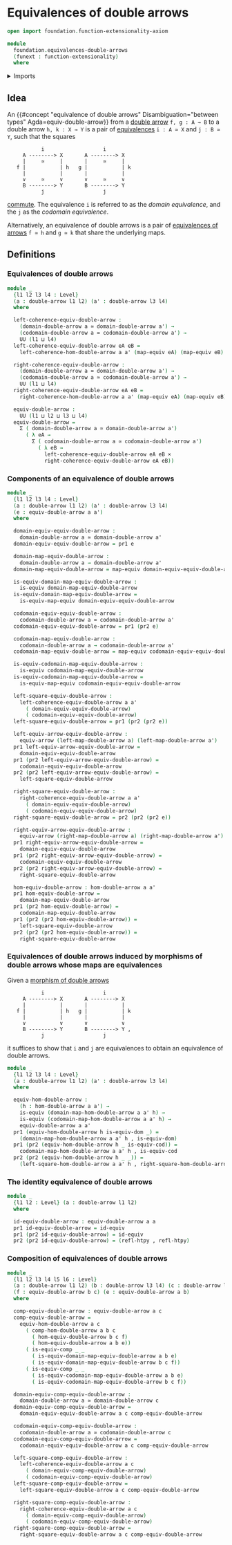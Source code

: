 # Equivalences of double arrows

```agda
open import foundation.function-extensionality-axiom

module
  foundation.equivalences-double-arrows
  (funext : function-extensionality)
  where
```

<details><summary>Imports</summary>

```agda
open import foundation.cartesian-product-types funext
open import foundation.commuting-squares-of-maps funext
open import foundation.dependent-pair-types
open import foundation.double-arrows
open import foundation.equivalences funext
open import foundation.equivalences funext-arrows
open import foundation.homotopies funext
open import foundation.morphisms-double-arrows funext
open import foundation.universe-levels
```

</details>

## Idea

An
{{#concept "equivalence of double arrows" Disambiguation="between types" Agda=equiv-double-arrow}}
from a [double arrow](foundation.double-arrows.md) `f, g : A → B` to a double
arrow `h, k : X → Y` is a pair of
[equivalences](foundation-core.equivalences.md) `i : A ≃ X` and `j : B ≃ Y`,
such that the squares

```text
           i                   i
     A --------> X       A --------> X
     |     ≃     |       |     ≃     |
   f |           | h   g |           | k
     |           |       |           |
     ∨     ≃     ∨       ∨     ≃     ∨
     B --------> Y       B --------> Y
           j                   j
```

[commute](foundation-core.commuting-squares-of-maps.md). The equivalence `i` is
referred to as the _domain equivalence_, and the `j` as the _codomain
equivalence_.

Alternatively, an equivalence of double arrows is a pair of
[equivalences of arrows](foundation.equivalences-arrows.md) `f ≃ h` and `g ≃ k`
that share the underlying maps.

## Definitions

### Equivalences of double arrows

```agda
module _
  {l1 l2 l3 l4 : Level}
  (a : double-arrow l1 l2) (a' : double-arrow l3 l4)
  where

  left-coherence-equiv-double-arrow :
    (domain-double-arrow a ≃ domain-double-arrow a') →
    (codomain-double-arrow a ≃ codomain-double-arrow a') →
    UU (l1 ⊔ l4)
  left-coherence-equiv-double-arrow eA eB =
    left-coherence-hom-double-arrow a a' (map-equiv eA) (map-equiv eB)

  right-coherence-equiv-double-arrow :
    (domain-double-arrow a ≃ domain-double-arrow a') →
    (codomain-double-arrow a ≃ codomain-double-arrow a') →
    UU (l1 ⊔ l4)
  right-coherence-equiv-double-arrow eA eB =
    right-coherence-hom-double-arrow a a' (map-equiv eA) (map-equiv eB)

  equiv-double-arrow :
    UU (l1 ⊔ l2 ⊔ l3 ⊔ l4)
  equiv-double-arrow =
    Σ ( domain-double-arrow a ≃ domain-double-arrow a')
      ( λ eA →
        Σ ( codomain-double-arrow a ≃ codomain-double-arrow a')
          ( λ eB →
            left-coherence-equiv-double-arrow eA eB ×
            right-coherence-equiv-double-arrow eA eB))
```

### Components of an equivalence of double arrows

```agda
module _
  {l1 l2 l3 l4 : Level}
  (a : double-arrow l1 l2) (a' : double-arrow l3 l4)
  (e : equiv-double-arrow a a')
  where

  domain-equiv-equiv-double-arrow :
    domain-double-arrow a ≃ domain-double-arrow a'
  domain-equiv-equiv-double-arrow = pr1 e

  domain-map-equiv-double-arrow :
    domain-double-arrow a → domain-double-arrow a'
  domain-map-equiv-double-arrow = map-equiv domain-equiv-equiv-double-arrow

  is-equiv-domain-map-equiv-double-arrow :
    is-equiv domain-map-equiv-double-arrow
  is-equiv-domain-map-equiv-double-arrow =
    is-equiv-map-equiv domain-equiv-equiv-double-arrow

  codomain-equiv-equiv-double-arrow :
    codomain-double-arrow a ≃ codomain-double-arrow a'
  codomain-equiv-equiv-double-arrow = pr1 (pr2 e)

  codomain-map-equiv-double-arrow :
    codomain-double-arrow a → codomain-double-arrow a'
  codomain-map-equiv-double-arrow = map-equiv codomain-equiv-equiv-double-arrow

  is-equiv-codomain-map-equiv-double-arrow :
    is-equiv codomain-map-equiv-double-arrow
  is-equiv-codomain-map-equiv-double-arrow =
    is-equiv-map-equiv codomain-equiv-equiv-double-arrow

  left-square-equiv-double-arrow :
    left-coherence-equiv-double-arrow a a'
      ( domain-equiv-equiv-double-arrow)
      ( codomain-equiv-equiv-double-arrow)
  left-square-equiv-double-arrow = pr1 (pr2 (pr2 e))

  left-equiv-arrow-equiv-double-arrow :
    equiv-arrow (left-map-double-arrow a) (left-map-double-arrow a')
  pr1 left-equiv-arrow-equiv-double-arrow =
    domain-equiv-equiv-double-arrow
  pr1 (pr2 left-equiv-arrow-equiv-double-arrow) =
    codomain-equiv-equiv-double-arrow
  pr2 (pr2 left-equiv-arrow-equiv-double-arrow) =
    left-square-equiv-double-arrow

  right-square-equiv-double-arrow :
    right-coherence-equiv-double-arrow a a'
      ( domain-equiv-equiv-double-arrow)
      ( codomain-equiv-equiv-double-arrow)
  right-square-equiv-double-arrow = pr2 (pr2 (pr2 e))

  right-equiv-arrow-equiv-double-arrow :
    equiv-arrow (right-map-double-arrow a) (right-map-double-arrow a')
  pr1 right-equiv-arrow-equiv-double-arrow =
    domain-equiv-equiv-double-arrow
  pr1 (pr2 right-equiv-arrow-equiv-double-arrow) =
    codomain-equiv-equiv-double-arrow
  pr2 (pr2 right-equiv-arrow-equiv-double-arrow) =
    right-square-equiv-double-arrow

  hom-equiv-double-arrow : hom-double-arrow a a'
  pr1 hom-equiv-double-arrow =
    domain-map-equiv-double-arrow
  pr1 (pr2 hom-equiv-double-arrow) =
    codomain-map-equiv-double-arrow
  pr1 (pr2 (pr2 hom-equiv-double-arrow)) =
    left-square-equiv-double-arrow
  pr2 (pr2 (pr2 hom-equiv-double-arrow)) =
    right-square-equiv-double-arrow
```

### Equivalences of double arrows induced by morphisms of double arrows whose maps are equivalences

Given a [morphism of double arrows](foundation.morphisms-double-arrows.md)

```text
           i                   i
     A --------> X       A --------> X
     |           |       |           |
   f |           | h   g |           | k
     |           |       |           |
     ∨           ∨       ∨           ∨
     B --------> Y       B --------> Y ,
           j                   j
```

it suffices to show that `i` and `j` are equivalences to obtain an equivalence
of double arrows.

```agda
module _
  {l1 l2 l3 l4 : Level}
  (a : double-arrow l1 l2) (a' : double-arrow l3 l4)
  where

  equiv-hom-double-arrow :
    (h : hom-double-arrow a a') →
    is-equiv (domain-map-hom-double-arrow a a' h) →
    is-equiv (codomain-map-hom-double-arrow a a' h) →
    equiv-double-arrow a a'
  pr1 (equiv-hom-double-arrow h is-equiv-dom _) =
    (domain-map-hom-double-arrow a a' h , is-equiv-dom)
  pr1 (pr2 (equiv-hom-double-arrow h _ is-equiv-cod)) =
    codomain-map-hom-double-arrow a a' h , is-equiv-cod
  pr2 (pr2 (equiv-hom-double-arrow h _ _)) =
    (left-square-hom-double-arrow a a' h , right-square-hom-double-arrow a a' h)
```

### The identity equivalence of double arrows

```agda
module _
  {l1 l2 : Level} (a : double-arrow l1 l2)
  where

  id-equiv-double-arrow : equiv-double-arrow a a
  pr1 id-equiv-double-arrow = id-equiv
  pr1 (pr2 id-equiv-double-arrow) = id-equiv
  pr2 (pr2 id-equiv-double-arrow) = (refl-htpy , refl-htpy)
```

### Composition of equivalences of double arrows

```agda
module _
  {l1 l2 l3 l4 l5 l6 : Level}
  (a : double-arrow l1 l2) (b : double-arrow l3 l4) (c : double-arrow l5 l6)
  (f : equiv-double-arrow b c) (e : equiv-double-arrow a b)
  where

  comp-equiv-double-arrow : equiv-double-arrow a c
  comp-equiv-double-arrow =
    equiv-hom-double-arrow a c
      ( comp-hom-double-arrow a b c
        ( hom-equiv-double-arrow b c f)
        ( hom-equiv-double-arrow a b e))
      ( is-equiv-comp _ _
        ( is-equiv-domain-map-equiv-double-arrow a b e)
        ( is-equiv-domain-map-equiv-double-arrow b c f))
      ( is-equiv-comp _ _
        ( is-equiv-codomain-map-equiv-double-arrow a b e)
        ( is-equiv-codomain-map-equiv-double-arrow b c f))

  domain-equiv-comp-equiv-double-arrow :
    domain-double-arrow a ≃ domain-double-arrow c
  domain-equiv-comp-equiv-double-arrow =
    domain-equiv-equiv-double-arrow a c comp-equiv-double-arrow

  codomain-equiv-comp-equiv-double-arrow :
    codomain-double-arrow a ≃ codomain-double-arrow c
  codomain-equiv-comp-equiv-double-arrow =
    codomain-equiv-equiv-double-arrow a c comp-equiv-double-arrow

  left-square-comp-equiv-double-arrow :
    left-coherence-equiv-double-arrow a c
      ( domain-equiv-comp-equiv-double-arrow)
      ( codomain-equiv-comp-equiv-double-arrow)
  left-square-comp-equiv-double-arrow =
    left-square-equiv-double-arrow a c comp-equiv-double-arrow

  right-square-comp-equiv-double-arrow :
    right-coherence-equiv-double-arrow a c
      ( domain-equiv-comp-equiv-double-arrow)
      ( codomain-equiv-comp-equiv-double-arrow)
  right-square-comp-equiv-double-arrow =
    right-square-equiv-double-arrow a c comp-equiv-double-arrow
```
